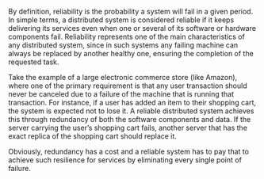By definition, reliability is the probability a system will fail in a given
period. In simple terms, a distributed system is considered reliable if it
keeps delivering its services even when one or several of its software or
hardware components fail. Reliability represents one of the main
characteristics of any distributed system, since in such systems any failing
machine can always be replaced by another healthy one, ensuring the completion
of the requested task.

Take the example of a large electronic commerce store (like Amazon), where one
of the primary requirement is that any user transaction should never be
canceled due to a failure of the machine that is running that transaction. For
instance, if a user has added an item to their shopping cart, the system is
expected not to lose it. A reliable distributed system achieves this through
redundancy of both the software components and data. If the server carrying the
user’s shopping cart fails, another server that has the exact replica of the
shopping cart should replace it.

Obviously, redundancy has a cost and a reliable system has to pay that to
achieve such resilience for services by eliminating every single point of
failure.
